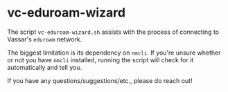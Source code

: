 # vc-eduroam-wizard

The script `vc-eduroam-wizard.sh` assists with the process of connecting to Vassar's `eduroam` network.

The biggest limitation is its dependency on `nmcli`. If you're unsure whether or not you have `nmcli` installed, running the script will check for it automatically and tell you.

If you have any questions/suggestions/etc., please do reach out!
